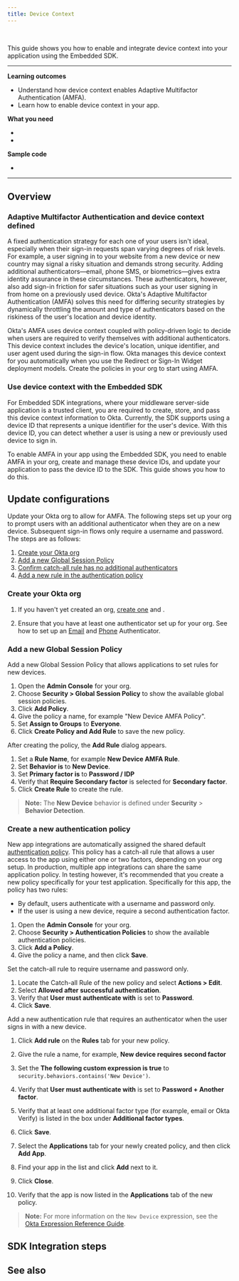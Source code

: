 ```yaml
---
title: Device Context
---
```


<div class="oie-embedded-sdk">

<ApiLifecycle access="ie" /><br>

This guide shows you how to enable and integrate device context into your application using the Embedded SDK.

---
**Learning outcomes**

* Understand how device context enables Adaptive Multifactor Authentication (AMFA).
* Learn how to enable device context in your app.

**What you need**

* <StackSnippet snippet="whatyouneedsdk" />
* <StackSnippet snippet="whatyouneedorg" />

**Sample code**

* <StackSnippet snippet="samplecode" />

---

## Overview

### Adaptive Multifactor Authentication and device context defined

A fixed authentication strategy for each one of your users isn't ideal, especially when their sign-in requests span varying degrees of risk levels. For example, a user signing in to your website from a new device or new country may signal a risky situation and demands strong security. Adding additional authenticators&#8212;email, phone SMS, or biometrics&#8212;gives extra identity assurance in these circumstances. These authenticators, however, also add sign-in friction for safer situations such as your user signing in from home on a previously used device. Okta's Adaptive Multifactor Authentication (AMFA) solves this need for differing security strategies by dynamically throttling the amount and type of authenticators based on the riskiness of the user's location and device identity.

Okta's AMFA uses device context coupled with policy-driven logic to decide when users are required to verify themselves with additional authenticators. This device context includes the device's location, unique identifier, and user agent used during the sign-in flow. Okta manages this device context for you automatically when you use the Redirect or Sign-In Widget deployment models. Create the policies in your org to start using AMFA.

### Use device context with the Embedded SDK

For Embedded SDK integrations, where your middleware server-side application is a trusted client, you are required to create, store, and pass this device context information to Okta. Currently, the SDK supports using a device ID that represents a unique identifier for the user's device. With this device ID, you can detect whether a user is using a new or previously used device to sign in.

To enable AMFA in your app using the Embedded SDK, you need to enable AMFA in your org, create and manage these device IDs, and update your application to pass the device ID to the SDK. This guide shows you how to do this.

## Update configurations

Update your Okta org to allow for AMFA. The following steps set up your org to prompt users with an additional authenticator when they are on a new device. Subsequent sign-in flows only require a username and password. The steps are as follows:

1. [Create your Okta org](#create-your-okta-org)
1. [Add a new Global Session Policy](#add-a-new-global-session-policy)
1. [Confirm catch-all rule has no additional authenticators](#confirm-catch-all-rule-has-no-additional-authenticators)
1. [Add a new rule in the authentication policy](#add-a-new-rule-in-the-authentication-policy)

### Create your Okta org

1. If you haven't yet created an org, [create one](/docs/guides/oie-embedded-common-org-setup/nodejs/main/#get-set-up) and <StackSnippet snippet="configureorg" inline/>.

1. Ensure that you have at least one authenticator set up for your org. See how to set up an [Email](/docs/guides/oie-embedded-common-org-setup/nodejs/main/#_1-set-up-the-email-authenticator-for-authentication-and-recovery) and [Phone](/docs/guides/oie-embedded-common-org-setup/nodejs/main/#_2-add-the-phone-authenticator-for-authentication-and-recovery) Authenticator.

### Add a new Global Session Policy

Add a new Global Session Policy that allows applications to set rules for new devices.

1. Open the **Admin Console** for your org.
1. Choose **Security > Global Session Policy** to show the available global session policies.
1. Click **Add Policy**.
1. Give the policy a name, for example "New Device AMFA Policy".
1. Set **Assign to Groups** to **Everyone**.
1. Click **Create Policy and Add Rule** to save the new policy.

After creating the policy, the **Add Rule** dialog appears.

1. Set a **Rule Name**, for example **New Device AMFA Rule**.
1. Set **Behavior is** to **New Device**.
1. Set **Primary factor is** to **Password / IDP**
1. Verify that **Require Secondary factor** is selected for **Secondary factor**.
1. Click **Create Rule** to create the rule.

> **Note:** The **New Device** behavior is defined under **Security** > **Behavior Detection**.

### Create a new authentication policy

New app integrations are automatically assigned the shared default [authentication policy](https://help.okta.com/okta_help.htm?type=oie&id=ext-about-asop). This policy has a catch-all rule that allows a user access to the app using either one or two factors, depending on your org setup. In production, multiple app integrations can share the same application policy. In testing however, it's recommended that you create a new policy specifically for your test application. Specifically for this app, the policy has two rules:

* By default, users authenticate with a username and password only.
* If the user is using a new device, require a second authentication factor.

1. Open the **Admin Console** for your org.
1. Choose **Security > Authentication Policies** to show the available authentication policies.
1. Click **Add a Policy**.
1. Give the policy a name, and then click **Save**.

Set the catch-all rule to require username and password only.

1. Locate the Catch-all Rule of the new policy and select **Actions > Edit**.
1. Select **Allowed after successful authentication**.
1. Verify that **User must authenticate with** is set to **Password**.
1. Click **Save**.

Add a new authentication rule that requires an authenticator when the user signs in with a new device.

1. Click **Add rule** on the **Rules** tab for your new policy.
1. Give the rule a name, for example, **New device requires second factor**
1. Set the **The following custom expression is true** to `security.behaviors.contains('New Device')`.
1. Verify that **User must authenticate with** is set to **Password + Another factor**.
1. Verify that at least one additional factor type (for example, email or Okta Verify) is listed in the box under **Additional factor types**.
1. Click **Save**.

1. Select the **Applications** tab for your newly created policy, and then click **Add App**.
1. Find your app in the list and click **Add** next to it.
1. Click **Close**.
1. Verify that the app is now listed in the **Applications** tab of the new policy.

> **Note:** For more information on the `New Device` expression, see the [Okta Expression Reference Guide](/docs/reference/okta-expression-language-in-identity-engine/#security-context).

## SDK Integration steps

<StackSnippet snippet="integrationsteps" />

## See also

<StackSnippet snippet="relatedusecases" />

</div>
